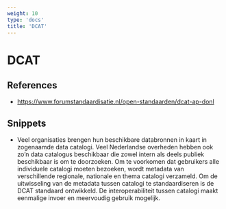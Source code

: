 ```yaml
---
weight: 10
type: 'docs'
title: 'DCAT'
---
```


# DCAT

## References
- https://www.forumstandaardisatie.nl/open-standaarden/dcat-ap-donl

## Snippets
- Veel organisaties brengen hun beschikbare databronnen in kaart in zogenaamde data catalogi. Veel Nederlandse overheden hebben ook zo’n data catalogus beschikbaar die zowel intern als deels publiek beschikbaar is om te doorzoeken. Om te voorkomen dat gebruikers alle individuele catalogi moeten bezoeken, wordt metadata van verschillende regionale, nationale en thema catalogi verzameld. Om de uitwisseling van de metadata tussen catalogi te standaardiseren is de DCAT standaard ontwikkeld. De interoperabiliteit tussen catalogi maakt eenmalige invoer en meervoudig gebruik mogelijk.
